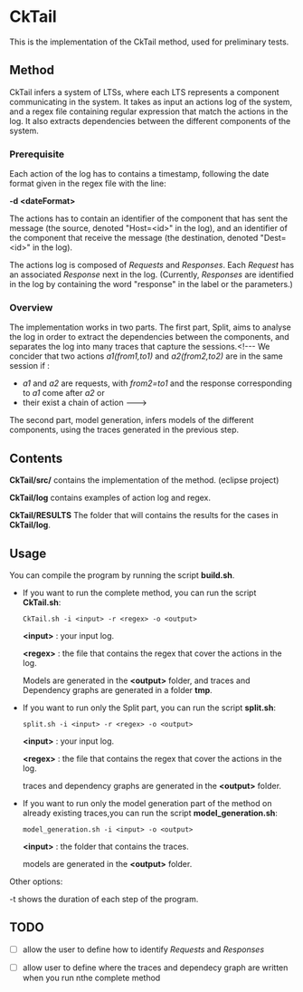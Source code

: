# CkTail
This is the implementation of the CkTail method, used for preliminary tests.

## Method
CkTail infers a system of LTSs, where each LTS represents a component communicating in the system. It takes as input an actions log of the system, and a regex file containing regular expression that match the actions in the log. It also extracts dependencies between the different components of the system. 

### Prerequisite
Each action of the log has to contains a timestamp, following the date format given in the regex file with the line:

**-d \<dateFormat\>** 

The actions has to contain an identifier of the component that has sent the message (the source, denoted "Host=\<id\>" in the log), and an identifier of the component that receive the message (the destination, denoted "Dest=\<id\>" in the log). 

The actions log is composed of *Requests* and *Responses*. Each *Request* has an associated *Response* next in the log. (Currently, *Responses* are identified in the log by containing the word "response" in the label or the parameters.) 

### Overview
The implementation works in two parts. 
The first part, Split, aims to analyse the log in order to extract the dependencies between the components, and separates the log into many traces that capture the sessions.<!--- We concider that two actions *a1(from1,to1)* and *a2(from2,to2)* are in the same session if :
- *a1* and *a2* are requests, with *from2=to1* and the response corresponding to *a1* come after *a2*
or
- their exist a chain of action  --->

The second part, model generation, infers models of the different components, using the traces generated in the previous step.

## Contents
**CkTail/src/** contains the implementation of the method. (eclipse project)

**CkTail/log** contains examples of action log and regex.

**CkTail/RESULTS** The folder that will contains the results for the cases in **CkTail/log**.

## Usage
You can compile the program by running the script **build.sh**.

- If you want to run the complete method, you can run the script **CkTail.sh**:
  ```
  CkTail.sh -i <input> -r <regex> -o <output>
  ```
  **\<input\>** : your input log.

  **\<regex\>** : the file that contains the regex that cover the actions in the log.
  
  Models are generated in the **\<output\>** folder, and traces and Dependency graphs are generated in a folder **tmp**.

- If you want to run only the Split part, you can run the script **split.sh**:
  ```
  split.sh -i <input> -r <regex> -o <output>
  ```
  **\<input\>** : your input log.

  **\<regex\>** : the file that contains the regex that cover the actions in the log.
  
  traces and dependency graphs are generated in the **\<output\>** folder.

- If you want to run only the model generation part of the method on already existing traces,you can run the script   **model_generation.sh**:
  ```
  model_generation.sh -i <input> -o <output>
  ```
  **\<input\>** : the folder that contains the traces.

  models are generated in the **\<output\>** folder.

Other options: 

-t   shows the duration of each step of the program.

## TODO
 - [ ] allow the user to define how to identify *Requests* and *Responses* 
 - [ ] allow user to define where the traces and dependecy graph are written when you run nthe complete method
 
